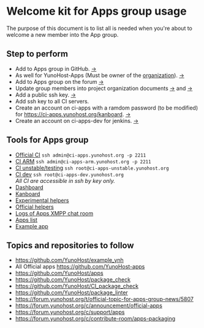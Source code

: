 # Welcome kit for Apps group usage

The purpose of this document is to list all is needed when you're about to welcome a new member into the App group.

## Step to perform

- Add to Apps group in GitHub. [->](https://github.com/orgs/YunoHost/teams/apps/members)
- As well for YunoHost-Apps (Must be owner of the [organization](https://github.com/orgs/YunoHost-Apps/people)). [->](https://github.com/orgs/YunoHost-Apps/teams/apps-group/members)
- Add to Apps group on the forum [->](https://forum.yunohost.org/groups/Apps)
- Update group members into project organization documents [->](https://github.com/YunoHost/project-organization/blob/master/yunohost_project_organization.md#composition-of-groups) and [->](https://github.com/YunoHost/project-organization/blob/master/yunohost_project_organization_fr.md#composition-des-groupes)
- Add a public ssh key. [->](https://github.com/YunoHost/project-organization/blob/master/ynh-ssh-keys.md)
- Add ssh key to all CI servers.
- Create an account on ci-apps with a ramdom password (to be modified) for <https://ci-apps.yunohost.org/kanboard>. [->](https://ci-apps.yunohost.org/yunohost/admin/)
- Create an account on ci-apps-dev for jenkins. [->](https://ci-apps-dev.yunohost.org/yunohost/admin)

## Tools for Apps group

- [Official CI](https://ci-apps.yunohost.org) `ssh admin@ci-apps.yunohost.org -p 2211`
- [CI ARM](https://ci-apps-arm.yunohost.org) `ssh admin@ci-apps-arm.yunohost.org -p 2211`
- [CI unstable/testing](https://ci-apps-unstable.yunohost.org) `ssh root@ci-apps-unstable.yunohost.org`
- [CI dev](https://ci-apps-dev.yunohost.org) `ssh root@ci-apps-dev.yunohost.org`  
*All CI are accessible in ssh by key only.*
- [Dashboard](https://dash.yunohost.org/)
- [Kanboard](https://ci-apps.yunohost.org/kanboard)
- [Experimental helpers](https://github.com/YunoHost-Apps/Experimental_helpers)
- [Official helpers](https://yunohost.org/#/packaging_apps_helpers_en)
- [Logs of Apps XMPP chat room](https://im.yunohost.org/logs/apps)
- [Apps list](https://yunohost.org/#/apps)
- [Example app](https://github.com/YunoHost/example_ynh)

## Topics and repositories to follow

- <https://github.com/YunoHost/example_ynh>
- All Official apps <https://github.com/YunoHost-apps>
- <https://github.com/YunoHost/apps>
- <https://github.com/YunoHost/package_check>
- <https://github.com/YunoHost/CI_package_check>
- <https://github.com/YunoHost/package_linter>
- <https://forum.yunohost.org/t/official-topic-for-apps-group-news/5807>
- <https://forum.yunohost.org/c/announcement/official-apps>
- <https://forum.yunohost.org/c/support/apps>
- <https://forum.yunohost.org/c/contribute-room/apps-packaging>
